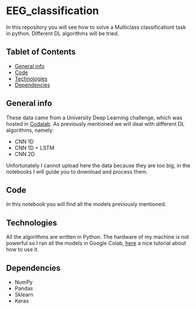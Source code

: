 # EEG_classification
In this repository you will see how to solve a Multiclass classificationt task in python. Different DL algorithms will be tried.

## Tablet of Contents
* [General info](#general-info)
* [Code](#code)
* [Technologies](#technologies)
* [Dependencies](#dependencies)

## General info
These data came from a University Deep Learning challenge, which was hosted in [Codalab](https://codalab.org/). As previously mentioned we will deal with different DL algorithms, namely:

* CNN 1D
* CNN 1D + LSTM
* CNN 2D

Unfortunately I cannot upload here the data because they are too big, in the notebooks I will guide you to download and process them. 

## Code

In this notebook you will find all the models previously mentioned.

## Technologies

All the algorithms are written in Python. The hardware of my machine is not powerful so I ran all the models in Google Colab, [here](https://medium.com/better-programming/one-stop-guide-to-google-colab-d67c94d30516) a nice tutorial about how to use it.

## Dependencies 

* NumPy
* Pandas
* Sklearn
* Keras

